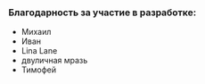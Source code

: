 ### Благодарность за участие в разработке:
- Михаил
- Иван
- Lina Lane
- двуличная мразь
- Тимофей

